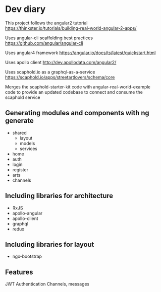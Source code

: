 # Dev diary
This project follows the angular2 tutorial
https://thinkster.io/tutorials/building-real-world-angular-2-apps/

Uses angular-cli scaffolding best practices
https://github.com/angular/angular-cli

Uses angular4 framework
https://angular.io/docs/ts/latest/quickstart.html

Uses apollo client
http://dev.apollodata.com/angular2/

Uses scaphold.io as a graphql-as-a-service
https://scaphold.io/apps/streetartlovers/schema/core

Merges the scaphold-starter-kit code with angular-real-world-example code
to provide an updated codebase to connect and consume the scaphold service

## Generating modules and components with ng generate

- shared
  - layout
  - models
  - services
- home
- auth
- login
- register
- arts
- channels

## Including libraries for architecture
- RxJS
- apollo-angular
- apollo-client
- graphql
- redux

## Including libraries for layout
- ngx-bootstrap

## Features
JWT Authentication
Channels, messages
